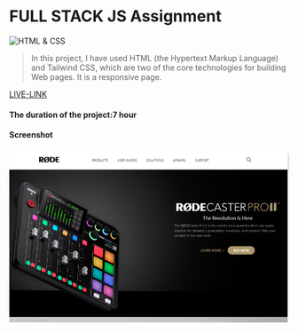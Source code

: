 # FULL STACK JS Assignment

![HTML & CSS](https://img.shields.io/badge/HTML-CSS-orange)

> In this project, I have used HTML (the Hypertext Markup Language) and Tailwind CSS, which are two of the core technologies for building Web pages. It is a responsive page.

[LIVE-LINK](https://samdish-rode-ui.netlify.app/)

#### The duration of the project:7 hour

#### Screenshot

![Desktop](./screenshot/demo.png)